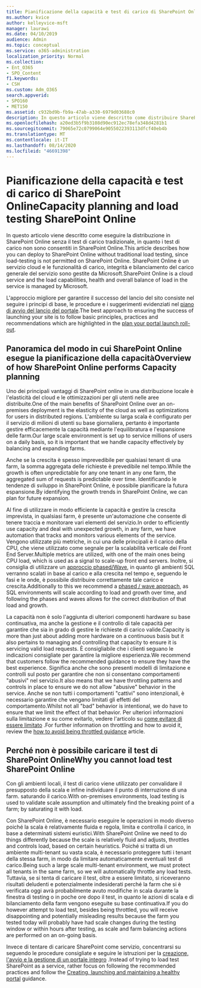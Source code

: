```yaml
---
title: Pianificazione della capacità e test di carico di SharePoint Online
ms.author: kvice
author: kelleyvice-msft
manager: laurawi
ms.date: 04/10/2019
audience: Admin
ms.topic: conceptual
ms.service: o365-administration
localization_priority: Normal
ms.collection:
- Ent_O365
- SPO_Content
f1.keywords:
- CSH
ms.custom: Adm_O365
search.appverid:
- SPO160
- MET150
ms.assetid: c932bd9b-fb9a-47ab-a330-6979d03688c0
description: In questo articolo viene descritto come distribuire SharePoint Online senza eseguire il test di carico tradizionale, poiché non è consentito.
ms.openlocfilehash: a20ed3b5f9b3108d90ec912ec78efa348d4281b1
ms.sourcegitcommit: 79065e72c0799064e9055022393113dfcf40eb4b
ms.translationtype: MT
ms.contentlocale: it-IT
ms.lasthandoff: 08/14/2020
ms.locfileid: "46691398"
---
```

# <a name="capacity-planning-and-load-testing-sharepoint-online"></a><span data-ttu-id="2c5f1-103">Pianificazione della capacità e test di carico di SharePoint Online</span><span class="sxs-lookup"><span data-stu-id="2c5f1-103">Capacity planning and load testing SharePoint Online</span></span>
<span data-ttu-id="2c5f1-104">In questo articolo viene descritto come eseguire la distribuzione in SharePoint Online senza il test di carico tradizionale, in quanto i test di carico non sono consentiti in SharePoint Online.</span><span class="sxs-lookup"><span data-stu-id="2c5f1-104">This article describes how you can deploy to SharePoint Online without traditional load testing, since load-testing is not permitted on SharePoint Online.</span></span> <span data-ttu-id="2c5f1-105">SharePoint Online è un servizio cloud e le funzionalità di carico, integrità e bilanciamento del carico generale del servizio sono gestite da Microsoft.</span><span class="sxs-lookup"><span data-stu-id="2c5f1-105">SharePoint Online is a cloud service and the load capabilities, health and overall balance of load in the service is managed by Microsoft.</span></span>
  
<span data-ttu-id="2c5f1-106">L'approccio migliore per garantire il successo del lancio del sito consiste nel seguire i principi di base, le procedure e i suggerimenti evidenziati nel [piano di avvio del lancio del portale](planportallaunchroll-out.md).</span><span class="sxs-lookup"><span data-stu-id="2c5f1-106">The best approach to ensuring the success of launching your site is to follow basic principles, practices and recommendations which are highlighted in the [plan your portal launch roll-out](planportallaunchroll-out.md).</span></span>

## <a name="overview-of-how-sharepoint-online-performs-capacity-planning"></a><span data-ttu-id="2c5f1-107">Panoramica del modo in cui SharePoint Online esegue la pianificazione della capacità</span><span class="sxs-lookup"><span data-stu-id="2c5f1-107">Overview of how SharePoint Online performs Capacity planning</span></span> 
<span data-ttu-id="2c5f1-108">Uno dei principali vantaggi di SharePoint online in una distribuzione locale è l'elasticità del cloud e le ottimizzazioni per gli utenti nelle aree distribuite.</span><span class="sxs-lookup"><span data-stu-id="2c5f1-108">One of the main benefits of SharePoint Online over an on-premises deployment is the elasticity of the cloud as well as optimizations for users in distributed regions.</span></span> <span data-ttu-id="2c5f1-109">L'ambiente su larga scala è configurato per il servizio di milioni di utenti su base giornaliera, pertanto è importante gestire efficacemente la capacità mediante l'equilibratura e l'espansione delle farm.</span><span class="sxs-lookup"><span data-stu-id="2c5f1-109">Our large scale environment is set up to service millions of users on a daily basis, so it is important that we handle capacity effectively by balancing and expanding farms.</span></span>
  
<span data-ttu-id="2c5f1-110">Anche se la crescita è spesso imprevedibile per qualsiasi tenant di una farm, la somma aggregata delle richieste è prevedibile nel tempo.</span><span class="sxs-lookup"><span data-stu-id="2c5f1-110">While the growth is often unpredictable for any one tenant in any one farm, the aggregated sum of requests is predictable over time.</span></span> <span data-ttu-id="2c5f1-111">Identificando le tendenze di sviluppo in SharePoint Online, è possibile pianificare la futura espansione.</span><span class="sxs-lookup"><span data-stu-id="2c5f1-111">By identifying the growth trends in SharePoint Online, we can plan for future expansion.</span></span>
  
<span data-ttu-id="2c5f1-112">Al fine di utilizzare in modo efficiente la capacità e gestire la crescita imprevista, in qualsiasi farm, è presente un'automazione che consente di tenere traccia e monitorare vari elementi del servizio.</span><span class="sxs-lookup"><span data-stu-id="2c5f1-112">In order to efficiently use capacity and deal with unexpected growth, in any farm, we have automation that tracks and monitors various elements of the service.</span></span> <span data-ttu-id="2c5f1-113">Vengono utilizzate più metriche, in cui una delle principali è il carico della CPU, che viene utilizzato come segnale per la scalabilità verticale dei Front End Server.</span><span class="sxs-lookup"><span data-stu-id="2c5f1-113">Multiple metrics are utilized, with one of the main ones being CPU load, which is used as a signal to scale-up front end servers.</span></span> <span data-ttu-id="2c5f1-114">Inoltre, si consiglia di utilizzare un [approccio phased/Wave](planportallaunchroll-out.md), in quanto gli ambienti SQL verranno scalati in base al carico e alla crescita nel tempo e, seguendo le fasi e le onde, è possibile distribuire correttamente tale carico e crescita.</span><span class="sxs-lookup"><span data-stu-id="2c5f1-114">Additionally to this we recommend a [phased / wave approach](planportallaunchroll-out.md), as SQL environments will scale according to load and growth over time, and following the phases and waves allows for the correct distribution of that load and growth.</span></span> 

<span data-ttu-id="2c5f1-115">La capacità non è solo l'aggiunta di ulteriori componenti hardware su base continuativa, ma anche la gestione e il controllo di tale capacità per garantire che sia in grado di gestire le richieste di carico valide.</span><span class="sxs-lookup"><span data-stu-id="2c5f1-115">Capacity is more than just about adding more hardware on a continuous basis but it also pertains to managing and controlling that capacity to ensure it is servicing valid load requests.</span></span> <span data-ttu-id="2c5f1-116">È consigliabile che i clienti seguano le indicazioni consigliate per garantire la migliore esperienza.</span><span class="sxs-lookup"><span data-stu-id="2c5f1-116">We recommend that customers follow the recommended guidance to ensure they have the best experience.</span></span> <span data-ttu-id="2c5f1-117">Significa anche che sono presenti modelli di limitazione e controlli sul posto per garantire che non si consentano comportamenti "abusivi" nel servizio.</span><span class="sxs-lookup"><span data-stu-id="2c5f1-117">It also means that we have throttling patterns and controls in place to ensure we do not allow "abusive" behavior in the service.</span></span> <span data-ttu-id="2c5f1-118">Anche se non tutti i comportamenti "cattivi" sono intenzionali, è necessario garantire che vengano limitati gli effetti del comportamento.</span><span class="sxs-lookup"><span data-stu-id="2c5f1-118">Whilst not all "bad" behavior is intentional, we do have to ensure that we limit the effect of that behavior.</span></span> <span data-ttu-id="2c5f1-119">Per ulteriori informazioni sulla limitazione e su come evitarlo, vedere l'articolo su [come evitare di essere limitato](https://docs.microsoft.com/sharepoint/dev/general-development/how-to-avoid-getting-throttled-or-blocked-in-sharepoint-online) .</span><span class="sxs-lookup"><span data-stu-id="2c5f1-119">For further information on throttling and how to avoid it, review the [how to avoid being throttled guidance](https://docs.microsoft.com/sharepoint/dev/general-development/how-to-avoid-getting-throttled-or-blocked-in-sharepoint-online) article.</span></span>

## <a name="why-you-cannot-load-test-sharepoint-online"></a><span data-ttu-id="2c5f1-120">Perché non è possibile caricare il test di SharePoint Online</span><span class="sxs-lookup"><span data-stu-id="2c5f1-120">Why you cannot load test SharePoint Online</span></span>
<span data-ttu-id="2c5f1-121">Con gli ambienti locali, il test di carico viene utilizzato per convalidare il presupposto della scala e infine individuare il punto di interruzione di una farm. saturando il carico.</span><span class="sxs-lookup"><span data-stu-id="2c5f1-121">With on-premises environments, load testing is used to validate scale assumption and ultimately find the breaking point of a farm; by saturating it with load.</span></span> 

<span data-ttu-id="2c5f1-122">Con SharePoint Online, è necessario eseguire le operazioni in modo diverso poiché la scala è relativamente fluida e regola, limita e controlla il carico, in base a determinati sistemi euristici.</span><span class="sxs-lookup"><span data-stu-id="2c5f1-122">With SharePoint Online we need to do things differently because the scale is relatively fluid and adjusts, throttles and controls load, based on certain heuristics.</span></span> <span data-ttu-id="2c5f1-123">Poiché si tratta di un ambiente multi-tenant su vasta scala, è necessario proteggere tutti i tenant della stessa farm, in modo da limitare automaticamente eventuali test di carico.</span><span class="sxs-lookup"><span data-stu-id="2c5f1-123">Being such a large scale multi-tenant environment, we must protect all tenants in the same farm, so we will automatically throttle any load tests.</span></span> <span data-ttu-id="2c5f1-124">Tuttavia, se si tenta di caricare il test, oltre a essere limitato, si riceveranno risultati deludenti e potenzialmente indesiderati perché la farm che si è verificata oggi avrà probabilmente avuto modifiche in scala durante la finestra di testing o in poche ore dopo il test, in quanto le azioni di scala e di bilanciamento della farm vengono eseguite su base continuativa.</span><span class="sxs-lookup"><span data-stu-id="2c5f1-124">If you do however attempt to load test, besides being throttled, you will receive disappointing and potentially misleading results because the farm you tested today will probably have had scale changes during the testing window or within hours after testing, as scale and farm balancing actions are performed on an on-going basis.</span></span>

<span data-ttu-id="2c5f1-125">Invece di tentare di caricare SharePoint come servizio, concentrarsi su seguendo le procedure consigliate e seguire le istruzioni per la [creazione, l'avvio e la gestione di un portale integro](https://go.microsoft.com/fwlink/?linkid=2105838) .</span><span class="sxs-lookup"><span data-stu-id="2c5f1-125">Instead of trying to load test SharePoint as a service, rather focus on following the recommended practices and follow the [Creating, launching and maintaining a healthy portal](https://go.microsoft.com/fwlink/?linkid=2105838) guidance.</span></span>
